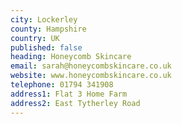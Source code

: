 ```yaml
---
city: Lockerley
county: Hampshire
country: UK
published: false
heading: Honeycomb Skincare
email: sarah@honeycombskincare.co.uk
website: www.honeycombskincare.co.uk
telephone: 01794 341908
address1: Flat 3 Home Farm
address2: East Tytherley Road
---
```

